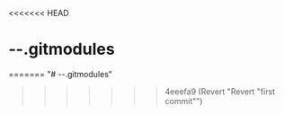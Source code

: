 <<<<<<< HEAD
# --.gitmodules
=======
"# --.gitmodules" 
>>>>>>> 4eeefa9 (Revert "Revert "first commit"")
